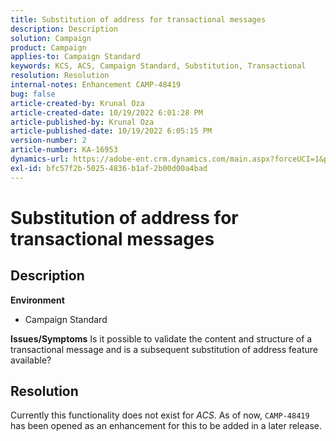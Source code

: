 ```yaml
---
title: Substitution of address for transactional messages
description: Description
solution: Campaign
product: Campaign
applies-to: Campaign Standard
keywords: KCS, ACS, Campaign Standard, Substitution, Transactional
resolution: Resolution
internal-notes: Enhancement CAMP-48419
bug: false
article-created-by: Krunal Oza
article-created-date: 10/19/2022 6:01:28 PM
article-published-by: Krunal Oza
article-published-date: 10/19/2022 6:05:15 PM
version-number: 2
article-number: KA-16953
dynamics-url: https://adobe-ent.crm.dynamics.com/main.aspx?forceUCI=1&pagetype=entityrecord&etn=knowledgearticle&id=b72c890b-d84f-ed11-bba2-00224808679b
exl-id: bfc57f2b-5025-4836-b1af-2b00d00a4bad
---
```

# Substitution of address for transactional messages

## Description

<b>Environment</b>
- Campaign Standard



<b>Issues/Symptoms</b>
Is it possible to validate the content and structure of a transactional message and is a subsequent substitution of address feature available?


## Resolution


Currently this functionality does not exist for *ACS*. As of now, `CAMP-48419` has been opened as an enhancement for this to be added in a later release.
